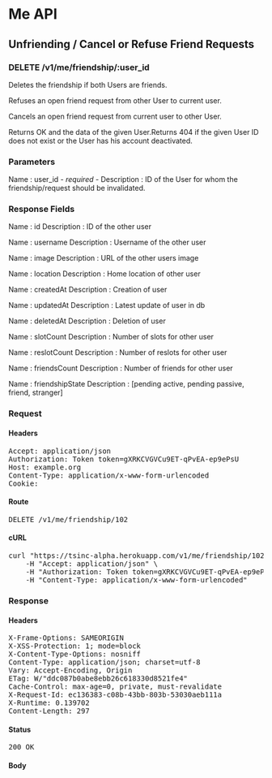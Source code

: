 # Me API

## Unfriending / Cancel or Refuse Friend Requests

### DELETE /v1/me/friendship/:user_id

Deletes the friendship if both Users are friends.

Refuses an open friend request from other User to current user.

Cancels an open friend request from current user to other User.

Returns OK and the data of the given User.Returns 404 if the given User ID does not exist or the User has his account deactivated.

### Parameters

Name : user_id *- required -*
Description : ID of the User for whom the friendship/request should be invalidated.


### Response Fields

Name : id
Description : ID of the other user

Name : username
Description : Username of the other user

Name : image
Description : URL of the other users image

Name : location
Description : Home location of other user

Name : createdAt
Description : Creation of user

Name : updatedAt
Description : Latest update of user in db

Name : deletedAt
Description : Deletion of user

Name : slotCount
Description : Number of slots for other user

Name : reslotCount
Description : Number of reslots for other user

Name : friendsCount
Description : Number of friends for other user

Name : friendshipState
Description : [pending active, pending passive, friend, stranger]

### Request

#### Headers

<pre>Accept: application/json
Authorization: Token token=gXRKCVGVCu9ET-qPvEA-ep9ePsU
Host: example.org
Content-Type: application/x-www-form-urlencoded
Cookie: </pre>

#### Route

<pre>DELETE /v1/me/friendship/102</pre>

#### cURL

<pre class="request">curl &quot;https://tsinc-alpha.herokuapp.com/v1/me/friendship/102&quot; -d &#39;&#39; -X DELETE \
	-H &quot;Accept: application/json&quot; \
	-H &quot;Authorization: Token token=gXRKCVGVCu9ET-qPvEA-ep9ePsU&quot; \
	-H &quot;Content-Type: application/x-www-form-urlencoded&quot;</pre>

### Response

#### Headers

<pre>X-Frame-Options: SAMEORIGIN
X-XSS-Protection: 1; mode=block
X-Content-Type-Options: nosniff
Content-Type: application/json; charset=utf-8
Vary: Accept-Encoding, Origin
ETag: W/&quot;ddc087b0abe8ebb26c618330d8521fe4&quot;
Cache-Control: max-age=0, private, must-revalidate
X-Request-Id: ec136383-c08b-43bb-803b-53030aeb111a
X-Runtime: 0.139702
Content-Length: 297</pre>

#### Status

<pre>200 OK</pre>

#### Body

```javascript

```
